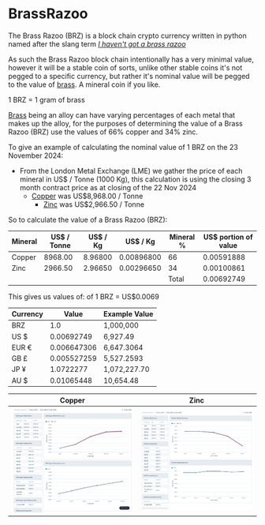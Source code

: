 # BrassRazoo

The Brass Razoo (BRZ) is a block chain crypto currency written in python named after the slang term [_I haven't got a brass razoo_](https://en.wikipedia.org/wiki/Brass_razoo)

As such the Brass Razoo block chain intentionally has a very minimal value, however it will be a stable coin of sorts, unlike other stable coins it's not pegged to a specific currency, but rather it's nominal value will be pegged to the value of [brass](https://en.wikipedia.org/wiki/Brass). A mineral coin if you like.

1 BRZ = 1 gram of brass

[Brass](https://en.wikipedia.org/wiki/Brass) being an alloy can have varying percentages of each metal that makes up the alloy, for the purposes of determining the value of a Brass Razoo (BRZ) use the values of 66% copper and 34% zinc.

To give an example of calculating the nominal value of 1 BRZ on the 23 November 2024:

- From the London Metal Exchange (LME) we gather the price of each mineral in US$ / Tonne (1000 Kg), this calculation is using the closing 3 month contract price as at closing of the 22 Nov 2024
  - [Copper](https://www.lme.com/Metals/Non-ferrous/LME-Copper#Summary) was US$8,968.00 / Tonne
	- [Zinc](https://www.lme.com/en/Metals/Non-ferrous/LME-Zinc#Summary) was US$2,966.50 / Tonne

So to calculate the value of a Brass Razoo (BRZ):

| Mineral | US$ / Tonne | US$ / Kg | US$ / Kg | Mineral % | US$ portion of value |
|---|---|---|---|---|---|
| Copper | 8968.00 | 8.96800 | 0.00896800 | 66 | 0.00591888 |
| Zinc | 2966.50 | 2.96650 | 0.00296650 | 34 | 0.00100861 |
|  |  |  |  | Total | 0.00692749 |

This gives us values of: of 1 BRZ = US$0.0069

| Currency | Value | Example Value |
|---|---|---|
| BRZ | 1.0 | 1,000,000 |
| US $ | 0.00692749 | 6,927.49 |
| EUR € | 0.006647306 | 6,647.3064 |
| GB £ | 0.005527259 | 5,527.2593 |
| JP ¥ | 1.0722277 | 1,072,227.70 |
| AU $ | 0.01065448 | 10,654.48 |



| Copper | Zinc |
|---|---|
| ![Image](Doc/Images/Copper_2024-11-23.png "Copper") | ![Image](Doc/Images/Zinc_2024-11-23.png "Zinc") |
